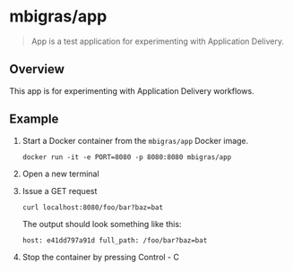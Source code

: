 # mbigras/app

> App is a test application for experimenting with Application Delivery.

## Overview

This app is for experimenting with Application Delivery workflows.

## Example

1. Start a Docker container from the `mbigras/app` Docker image.

   ```
   docker run -it -e PORT=8080 -p 8080:8080 mbigras/app
   ```

1. Open a new terminal
1. Issue a GET request

   ```
   curl localhost:8080/foo/bar?baz=bat
   ```

   The output should look something like this:

   ```
   host: e41dd797a91d full_path: /foo/bar?baz=bat
   ```

1. Stop the container by pressing Control - C
